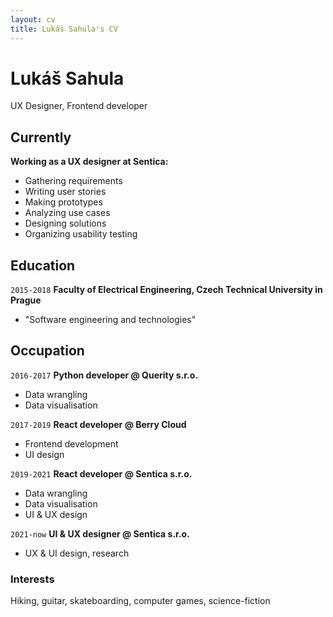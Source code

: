 ```yaml
---
layout: cv
title: Lukáš Sahula's CV
---
```

# Lukáš Sahula
UX Designer, Frontend developer

## Currently

__Working as a UX designer at Sentica:__

- Gathering requirements
- Writing user stories
- Making prototypes
- Analyzing use cases
- Designing solutions
- Organizing usability testing

## Education

`2015-2018`
__Faculty of Electrical Engineering, Czech Technical University in Prague__

- "Software engineering and technologies"


## Occupation

`2016-2017`
__Python developer @ Querity s.r.o.__

- Data wrangling
- Data visualisation

`2017-2019`
__React developer @ Berry Cloud__

- Frontend development
- UI design

`2019-2021`
__React developer @ Sentica s.r.o.__

- Data wrangling
- Data visualisation
- UI & UX design

`2021-now`
__UI & UX designer @ Sentica s.r.o.__

- UX & UI design, research

### Interests

Hiking, guitar, skateboarding, computer games, science-fiction
